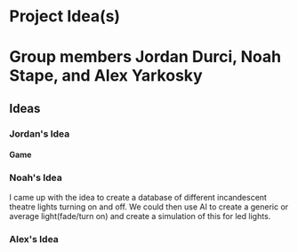 # Project Idea(s)
# Group members Jordan Durci, Noah Stape, and Alex Yarkosky

## Ideas

### Jordan's Idea

#### Game

### Noah's Idea
I came up with the idea to create a database of different incandescent theatre lights turning on and off. We could then use AI to create a generic or average light(fade/turn on) and create a simulation of this for led lights.

### Alex's Idea
